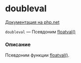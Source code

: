 # doubleval

[Документация на php.net](https://www.php.net/manual/ru/function.doubleval.php)

`doubleval` — Псевдоним [floatval()](./floatval.md)

### Описание

Псевдоним функции [floatval()](./floatval.md).
